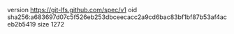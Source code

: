 version https://git-lfs.github.com/spec/v1
oid sha256:a683697d07c5f526eb253dbceecacc2a9cd6bac83bf1bf87b53af4aceb2b5419
size 1272
